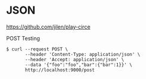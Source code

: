 # JSON

https://github.com/jilen/play-circe

POST Testing

```
$ curl --request POST \
       --header 'Content-Type: application/json' \
       --header 'Accept: application/json' \
       --data '{"foo":"foo","bar":{"bar":1}}' \
       http://localhost:9000/post
```
